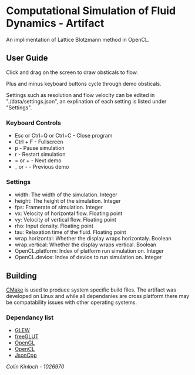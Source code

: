 # Computational Simulation of Fluid Dynamics - Artifact #
An implimentation of Lattice Blotzmann method in OpenCL.

## User Guide ##
Click and drag on the screen to draw obsticals to flow.

Plus and minus keyboard buttons cycle through demo obsticals.

Settings such as resolution and flow velocity can be edited in "./data/settings.json", an explination of each setting
is listed under "Settings".

### Keyboard Controls ###
* Esc or Ctrl+Q or Ctrl+C - Close program
* Ctrl + F - Fullscreen
* p - Pause simulation
* r - Restart simulation
* = or + - Next demo
* _ or - - Previous demo

### Settings ###
* width: The width of the simulation. Integer
* height: The height of the simulation. Integer
* fps: Framerate of simulation. Integer
* vx: Velocity of horizontal flow. Floating point
* vy: Velocity of vertical flow. Floating point
* rho: Input density. Floating point
* tau: Relaxation time of the fluid. Floating point
* wrap.horizontal: Whether the display wraps horizontaly. Boolean
* wrap.vertical: Whether the display wraps vertical. Boolean
* OpenCL.platform: Index of platform run simulation on. Integer
* OpenCL.device: Index of device to run simulation on. Integer

## Building ##
[CMake][1] is used to produce system specific build files. The artifact was developed on Linux and while all
dependanies are cross platform there may be compatability issues with other operating systems. 

### Dependancy list ###
* [GLEW][2]
* [freeGLUT][3]
* [OpenGL][4]
* [OpenCL][5]
* [JsonCpp][6]

[1]: http://www.cmake.org/ "CMake"
[2]: http://glew.sourceforge.net/ "GLEW"
[3]: http://freeglut.sourceforge.net/ "freeGLUT"
[4]: http://www.khronos.org/opengl/ "OpenGL"
[5]: http://www.khronos.org/opencl/ "OpenCL"
[6]: http://jsoncpp.sourceforge.net/ "JsonCpp"

*Colin Kinloch - 1026970*
